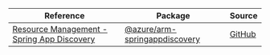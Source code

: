 | Reference | Package | Source |
|---|---|---|
|[Resource Management - Spring App Discovery](arm-springappdiscovery-readme.md)|[@azure/arm-springappdiscovery](https://www.npmjs.com/package/@azure/arm-springappdiscovery)|[GitHub](https://github.com/Azure/azure-sdk-for-js/blob/main/sdk/springappdiscovery/arm-springappdiscovery)|

